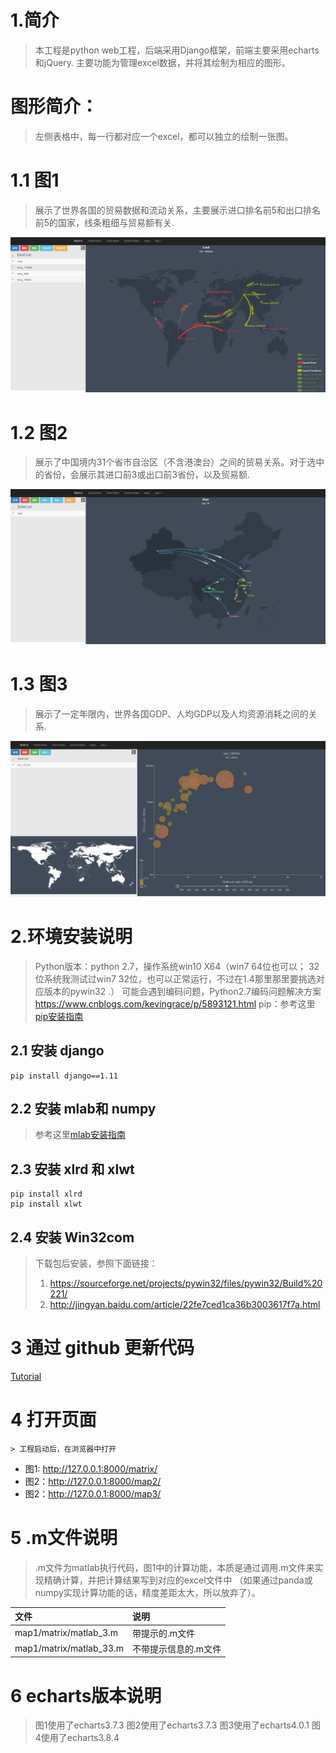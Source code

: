 # 1.简介
> 本工程是python web工程，后端采用Django框架，前端主要采用echarts和jQuery. 主要功能为管理excel数据，并将其绘制为相应的图形。

# 图形简介：
>  左侧表格中，每一行都对应一个excel，都可以独立的绘制一张图。

# 1.1 图1
> 展示了世界各国的贸易数据和流动关系，主要展示进口排名前5和出口排名前5的国家，线条粗细与贸易额有关.
<img src="https://github.com/gzy1991/order/blob/master/file/img/map1.png"  alt="图片加载失败时，显示这段字"/>

# 1.2 图2
> 展示了中国境内31个省市自治区（不含港澳台）之间的贸易关系。对于选中的省份，会展示其进口前3或出口前3省份，以及贸易额.
<img src="https://github.com/gzy1991/order/blob/master/file/img/map2.png"  alt="图片加载失败时，显示这段字"/>

# 1.3 图3
> 展示了一定年限内，世界各国GDP、人均GDP以及人均资源消耗之间的关系.
<img src="https://github.com/gzy1991/order/blob/master/file/img/map3.png"  alt="图片加载失败时，显示这段字"/>

# 2.环境安装说明

> Python版本：python 2.7，操作系统win10 X64（win7 64位也可以； 32位系统我测试过win7 32位，也可以正常运行，不过在1.4那里那里要挑选对应版本的pywin32 .）
> 可能会遇到编码问题，Python2.7编码问题解决方案
https://www.cnblogs.com/kevingrace/p/5893121.html
> pip：参考这里[pip安装指南](https://www.cnblogs.com/rain124/p/6196053.html)

## 2.1 安装 django
```
pip install django==1.11
```
## 2.2 安装 mlab和 numpy
> 参考这里[mlab安装指南](http://blog.csdn.net/sunny_xsc1994/article/details/70197168)

## 2.3 安装 xlrd 和 xlwt
```
pip install xlrd
pip install xlwt
```

## 2.4 安装 Win32com

> 下载包后安装，参照下面链接：
> 1. https://sourceforge.net/projects/pywin32/files/pywin32/Build%20221/
> 2. http://jingyan.baidu.com/article/22fe7ced1ca36b3003617f7a.html


# 3 通过 github 更新代码
[Tutorial](https://www.cnblogs.com/mff520mff/archive/2017/08/13/7355118.html)

# 4 打开页面
```
> 工程启动后，在浏览器中打开
```
- 图1: http://127.0.0.1:8000/matrix/
- 图2：http://127.0.0.1:8000/map2/
- 图2：http://127.0.0.1:8000/map3/

# 5 .m文件说明

> .m文件为matlab执行代码，图1中的计算功能，本质是通过调用.m文件来实现精确计算，并把计算结果写到对应的excel文件中
> （如果通过panda或numpy实现计算功能的话，精度差距太大，所以放弃了）。

|文件|说明|
|:----|:-----|
|map1/matrix/matlab_3.m| 带提示的.m文件|
|map1/matrix/matlab_33.m | 不带提示信息的.m文件|

# 6 echarts版本说明
> 图1使用了echarts3.7.3
> 图2使用了echarts3.7.3
> 图3使用了echarts4.0.1
> 图4使用了echarts3.8.4